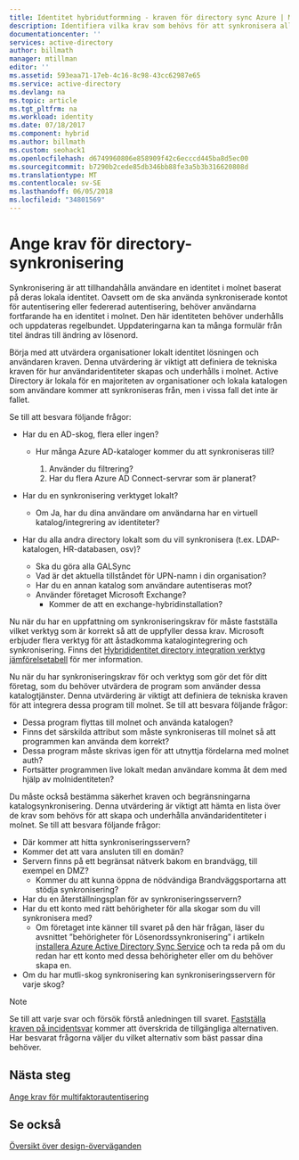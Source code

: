 ```yaml
---
title: Identitet hybridutformning - kraven för directory sync Azure | Microsoft Docs
description: Identifiera vilka krav som behövs för att synkronisera alla användare mellan on = lokala och molnbaserade för företaget.
documentationcenter: ''
services: active-directory
author: billmath
manager: mtillman
editor: ''
ms.assetid: 593eaa71-17eb-4c16-8c98-43cc62987e65
ms.service: active-directory
ms.devlang: na
ms.topic: article
ms.tgt_pltfrm: na
ms.workload: identity
ms.date: 07/18/2017
ms.component: hybrid
ms.author: billmath
ms.custom: seohack1
ms.openlocfilehash: d6749960806e858909f42c6ecccd445ba8d5ec00
ms.sourcegitcommit: b7290b2cede85db346bb88fe3a5b3b316620808d
ms.translationtype: MT
ms.contentlocale: sv-SE
ms.lasthandoff: 06/05/2018
ms.locfileid: "34801569"
---
```

# <a name="determine-directory-synchronization-requirements"></a>Ange krav för directory-synkronisering
Synkronisering är att tillhandahålla användare en identitet i molnet baserat på deras lokala identitet. Oavsett om de ska använda synkroniserade kontot för autentisering eller federerad autentisering, behöver användarna fortfarande ha en identitet i molnet.  Den här identiteten behöver underhålls och uppdateras regelbundet.  Uppdateringarna kan ta många formulär från titel ändras till ändring av lösenord.  

Börja med att utvärdera organisationer lokalt identitet lösningen och användaren kraven. Denna utvärdering är viktigt att definiera de tekniska kraven för hur användaridentiteter skapas och underhålls i molnet.  Active Directory är lokala för en majoriteten av organisationer och lokala katalogen som användare kommer att synkroniseras från, men i vissa fall det inte är fallet.  

Se till att besvara följande frågor:

* Har du en AD-skog, flera eller ingen?
  
  * Hur många Azure AD-kataloger kommer du att synkroniseras till?
    
    1. Använder du filtrering?
    2. Har du flera Azure AD Connect-servrar som är planerat?
* Har du en synkronisering verktyget lokalt?
  
  * Om Ja, har du dina användare om användarna har en virtuell katalog/integrering av identiteter?
* Har du alla andra directory lokalt som du vill synkronisera (t.ex. LDAP-katalogen, HR-databasen, osv)?
  * Ska du göra alla GALSync
  * Vad är det aktuella tillståndet för UPN-namn i din organisation? 
  * Har du en annan katalog som användare autentiseras mot?
  * Använder företaget Microsoft Exchange?
    * Kommer de att en exchange-hybridinstallation?

Nu när du har en uppfattning om synkroniseringskrav för måste fastställa vilket verktyg som är korrekt så att de uppfyller dessa krav.  Microsoft erbjuder flera verktyg för att åstadkomma katalogintegrering och synkronisering.  Finns det [Hybrididentitet directory integration verktyg jämförelsetabell](active-directory-hybrid-identity-design-considerations-tools-comparison.md) för mer information. 

Nu när du har synkroniseringskrav för och verktyg som gör det för ditt företag, som du behöver utvärdera de program som använder dessa katalogtjänster. Denna utvärdering är viktigt att definiera de tekniska kraven för att integrera dessa program till molnet. Se till att besvara följande frågor:

* Dessa program flyttas till molnet och använda katalogen?
* Finns det särskilda attribut som måste synkroniseras till molnet så att programmen kan använda dem korrekt?
* Dessa program måste skrivas igen för att utnyttja fördelarna med molnet auth?
* Fortsätter programmen live lokalt medan användare komma åt dem med hjälp av molnidentiteten?

Du måste också bestämma säkerhet kraven och begränsningarna katalogsynkronisering. Denna utvärdering är viktigt att hämta en lista över de krav som behövs för att skapa och underhålla användaridentiteter i molnet. Se till att besvara följande frågor:

* Där kommer att hitta synkroniseringsservern?
* Kommer det att vara ansluten till en domän?
* Servern finns på ett begränsat nätverk bakom en brandvägg, till exempel en DMZ?
  * Kommer du att kunna öppna de nödvändiga Brandväggsportarna att stödja synkronisering?
* Har du en återställningsplan för av synkroniseringsservern?
* Har du ett konto med rätt behörigheter för alla skogar som du vill synkronisera med?
  * Om företaget inte känner till svaret på den här frågan, läser du avsnittet ”behörigheter för Lösenordssynkronisering” i artikeln [installera Azure Active Directory Sync Service](https://msdn.microsoft.com/library/azure/dn757602.aspx#BKMK_CreateAnADAccountForTheSyncService) och ta reda på om du redan har ett konto med dessa behörigheter eller om du behöver skapa en.
* Om du har mutli-skog synkronisering kan synkroniseringsservern för varje skog?

> [!NOTE]
> Se till att varje svar och försök förstå anledningen till svaret. [Fastställa kraven på incidentsvar](active-directory-hybrid-identity-design-considerations-incident-response-requirements.md) kommer att överskrida de tillgängliga alternativen. Har besvarat frågorna väljer du vilket alternativ som bäst passar dina behöver.
> 
> 

## <a name="next-steps"></a>Nästa steg
[Ange krav för multifaktorautentisering](active-directory-hybrid-identity-design-considerations-multifactor-auth-requirements.md)

## <a name="see-also"></a>Se också
[Översikt över design-överväganden](active-directory-hybrid-identity-design-considerations-overview.md)

